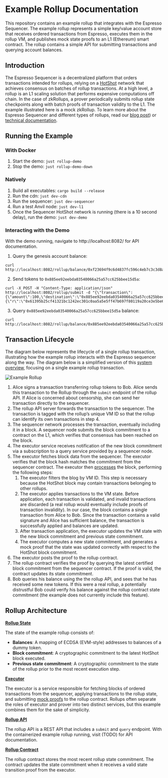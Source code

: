 # Example Rollup Documentation
This repository contains an example rollup that integrates with the Espresso Sequencer. 
The example rollup represents a simple key/value account store that receives ordered transactions from Espresso, executes them in the rollup VM, and publishes mock state proofs to an L1 (Ethereum) smart contract. 
The rollup contains a simple API for submitting transactions and querying account balances.

## Introduction
The Espresso Sequencer is a decentralized platform that orders transactions intended for rollups, relying on a [HotShot](https://github.com/EspressoSystems/HotShot) network that achieves consensus on batches of rollup transactions. 
At a high level, a rollup is an L1 scaling solution that performs expensive computations off chain. 
In the case of zkRollups, a prover periodically submits rollup state checkpoints along with batch proofs of transaction validity to the L1. The example illustrated here is a mock zkRollup. 
To learn more about the Espresso Sequencer and different types of rollups, read our [blog post](https://hackmd.io/@EspressoSystems/EspressoSequencer)) or [technical documentation](https://docs.espressosys.com/sequencer/espresso-sequencer-architecture/readme).

## Running the Example
### With Docker
1. Start the demo: `just rollup-demo`
2. Stop the demo: `just rollup-demo-down`
### Natively
1. Build all executables: `cargo build --release`
2. Run the cdn: `just dev-cdn`
3. Run the sequencer: `just dev-sequencer`
4. Run a test Anvil node: `just dev-l1`
5. Once the Sequencer HotShot network is running (there is a 10 second delay), run the demo: `just dev-demo`

### Interacting with the Demo
With the demo running, navigate to http://localhost:8082/ for API documentation. 
1. Query the genesis account balance: 
```
curl http://localhost:8082/rollup/balance/0xf23694f9c6d4837fc596c4eb7c3c3d8a8bae69ca
```
2. Send tokens to `0x885ee92eebda03540066a25a57cc625bbee15d5a`: 
```
curl -X POST -H "Content-Type: application/json" http://localhost:8082/rollup/submit -d "{\"transaction\":{\"amount\":100,\"destination\":\"0x885ee92eebda03540066a25a57cc625bbee15d5a\",\"nonce\":1},\"signature\":{\"r\":\"0x61395b25cf41321bc1242ec301c0aa5a5e5ff47b697f80119a20ce3e5be66f9e\",\"s\":\"0x447cf03a5ddb28b9a189d108a8e91efa523fd3fb37cebab1cad610d82a8edbb0\",\"v\":27}}"
```
3. Query `0x885ee92eebda03540066a25a57cc625bbee15d5a` balance: 
```
curl http://localhost:8082/rollup/balance/0x885ee92eebda03540066a25a57cc625bbee15d5a
```
## Transaction Lifecycle
The diagram below represents the lifecycle of a single rollup transaction, illustrating how the example rollup interacts with the Espresso sequencer along the way. The diagram below is a simplified version of this [system overview](https://docs.espressosys.com/sequencer/espresso-sequencer-architecture/system-overview), focusing on a single example rollup transaction. 

![Example Rollup](../doc/example_l2.svg)

1. Alice signs a transaction transferring rollup tokens to Bob. Alice sends this transaction to the Rollup through the `submit` endpoint of the rollup API. If Alice is concerned about censorship, she can send her transaction directly to the sequencer. 
3. The rollup API server forwards the transaction to the sequencer. The transaction is tagged with the rollup’s unique VM ID so that the rollup can identify its own transactions in step 4. 
4. The sequencer network processes the transaction, eventually including it in a block. A sequencer node submits the block commitment to a contract on the L1, which verifies that consensus has been reached on the block.
5. The executor service receives notification of the new block commitment via a subscription to a query service provided by a sequencer node.
6. The executor fetches block data from the sequencer. The executor verifies that the block hash matches the commitment from the sequencer contract. The executor then [processes](https://github.com/EspressoSystems/espresso-sequencer/blob/main/example-l2/src/state.rs#L141) the block, performing the following steps: 
    1. The executor filters the blog by VM ID. This step is necessary because the HotShot block may contain transactions belonging to other rollups.
    2. The executor applies transactions to the VM state. Before application, each transaction is validated, and invalid transactions are discarded (a real rollup would eventually include proofs of transaction invalidity). In our case, the block contains a single transaction from Alice to Bob. Since the transaction contains a valid signature and Alice has sufficient balance, the transaction is successfully applied and balances are updated.
    3. After transaction application, the executor updates the VM state with the new block commitment and previous state commitment. 
    4. The executor computes a new state commitment, and generates a mock proof that the state was updated correctly with respect to the HotShot block commitment. 
6. The executor posts the proof to the rollup contract. 
7. The rollup contract verifies the proof by querying the latest certified block commitment from the sequencer contract. If the proof is valid, the contract updates its state commitment. 
8. Bob queries his balance using the the rollup API, and sees that he has received some new tokens. If this were a real rollup, a potentially distrustful Bob could verify his balance against the rollup contract state commitment (the example does not currently include this feature). 

## Rollup Architecture
**[Rollup State](https://github.com/EspressoSystems/espresso-sequencer/blob/main/example-l2/src/state.rs)**

The state of the example rollup consists of:
- **Balances**: A mapping of ECDSA (EVM-style) addresses to balances of a dummy token.
- **Block commitment**: A cryptographic commitment to the latest HotShot block executed.
- **Previous state commitment**: A cryptographic commitment to the state of the rollup prior to the most recent execution step.

**[Executor](https://github.com/EspressoSystems/espresso-sequencer/blob/main/example-l2/src/executor.rs)** 

The executor is a service responsible for fetching blocks of ordered transactions from the sequencer, applying transactions to the rollup state, and submitting [mock proofs](https://github.com/EspressoSystems/espresso-sequencer/blob/main/example-l2/src/prover.rs) to the rollup contract. Rollups often separate the roles of executor and prover into two distinct services, but this example combines them for the sake of simplicity. 

**[Rollup API](https://github.com/EspressoSystems/espresso-sequencer/blob/main/example-l2/src/api.rs)**

The rollup API is a REST API that includes a `submit` and `query` endpoint. With the containerized example rollup running, visit (TODO) for API documentation. 

**[Rollup Contract](https://github.com/EspressoSystems/espresso-sequencer/blob/main/contracts/src/ExampleRollup.sol)**

The rollup contract stores the most recent rollup state commitment. The contract updates the state commitment when it receives a valid state transition proof from the executor.
